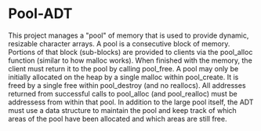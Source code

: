 # Pool-ADT
This project manages a "pool" of memory that is used to provide dynamic, resizable character arrays.
A pool is a consecutive block of memory. Portions of that block (sub-blocks) are provided to
clients via the pool_alloc function (similar to how malloc works). When finished with the
memory, the client must return it to the pool by calling pool_free.
A pool may only be initially allocated on the heap by a single malloc within pool_create. It is
freed by a single free within pool_destroy (and no reallocs). All addresses returned from
successful calls to pool_alloc (and pool_realloc) must be addressess from within that pool.
In addition to the large pool itself, the ADT must use a data structure to maintain the pool and keep track of which areas of the pool
have been allocated and which areas are still free.
